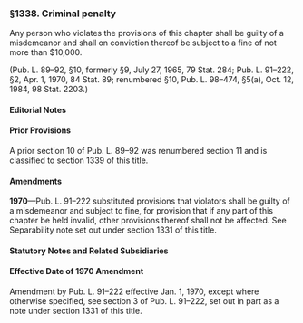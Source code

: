### §1338. Criminal penalty ###

Any person who violates the provisions of this chapter shall be guilty of a misdemeanor and shall on conviction thereof be subject to a fine of not more than $10,000.

(Pub. L. 89–92, §10, formerly §9, July 27, 1965, 79 Stat. 284; Pub. L. 91–222, §2, Apr. 1, 1970, 84 Stat. 89; renumbered §10, Pub. L. 98–474, §5(a), Oct. 12, 1984, 98 Stat. 2203.)

#### **Editorial Notes** ####

#### Prior Provisions ####

A prior section 10 of Pub. L. 89–92 was renumbered section 11 and is classified to section 1339 of this title.

#### Amendments ####

**1970**—Pub. L. 91–222 substituted provisions that violators shall be guilty of a misdemeanor and subject to fine, for provision that if any part of this chapter be held invalid, other provisions thereof shall not be affected. See Separability note set out under section 1331 of this title.

#### **Statutory Notes and Related Subsidiaries** ####

#### Effective Date of 1970 Amendment ####

Amendment by Pub. L. 91–222 effective Jan. 1, 1970, except where otherwise specified, see section 3 of Pub. L. 91–222, set out in part as a note under section 1331 of this title.